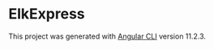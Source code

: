# ElkExpress

This project was generated with [Angular CLI](https://github.com/angular/angular-cli) version 11.2.3.

